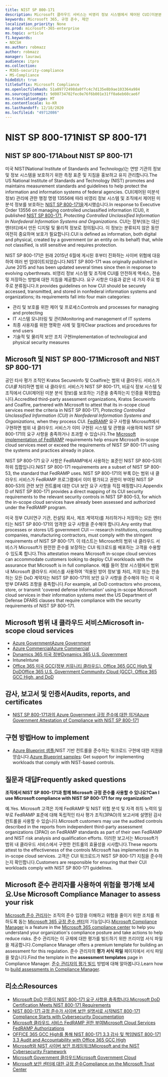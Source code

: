 ```yaml
---
title: NIST SP 800-171
description: Microsoft 클라우드 서비스는 비영리 정보 시스템에서 제어된 CUI(미분분 정보)를 보호하기 위한 NIST SP 800-171 지침을 준수합니다.
keywords: Microsoft 365, 규정 준수, 제안
localization_priority: None
ms.prod: microsoft-365-enterprise
ms.topic: article
f1.keywords:
- NOCSH
ms.author: robmazz
author: robmazz
manager: laurawi
audience: itpro
ms.collection:
- M365-security-compliance
- MS-Compliance
hideEdit: true
titleSuffix: Microsoft Compliance
ms.openlocfilehash: 51a09772498da0ffc4c7d135e8b9ae103364a984
ms.sourcegitcommit: 9d00734702fec0e76f6b001e31ff0a6eb60cae6f
ms.translationtype: MT
ms.contentlocale: ko-KR
ms.lasthandoff: 12/18/2020
ms.locfileid: "49712086"
---
```

# <a name="nist-sp-800-171"></a><span data-ttu-id="8c32e-104">NIST SP 800-171</span><span class="sxs-lookup"><span data-stu-id="8c32e-104">NIST SP 800-171</span></span>

## <a name="about-nist-sp-800-171"></a><span data-ttu-id="8c32e-105">NIST SP 800-171</span><span class="sxs-lookup"><span data-stu-id="8c32e-105">About NIST SP 800-171</span></span>

<span data-ttu-id="8c32e-106">미국 NIST(National Institute of Standards and Technology)는 연방 기관의 정보 및 정보 시스템을 보호하기 위한 측정 표준 및 지침을 홍보하고 유지 관리합니다.</span><span class="sxs-lookup"><span data-stu-id="8c32e-106">The US National Institute of Standards and Technology (NIST) promotes and maintains measurement standards and guidelines to help protect the information and information systems of federal agencies.</span></span> <span data-ttu-id="8c32e-107">CUI(제어된 미분석 정보) 관리에 관한 행정 명령 13556에 따라 비영리 정보 시스템 및 조직에서 제어된 미분석 정보를 보호하는 [NIST SP 800-171을](https://csrc.nist.gov/publications/detail/sp/800-171/rev-1/final)게시했습니다.</span><span class="sxs-lookup"><span data-stu-id="8c32e-107">In response to Executive Order 13556 on managing controlled unclassified information (CUI), it published [NIST SP 800-171](https://csrc.nist.gov/publications/detail/sp/800-171/rev-1/final), *Protecting Controlled Unclassified Information In Nonfederal Information Systems and Organizations*.</span></span> <span data-ttu-id="8c32e-108">CUI는 정부(또는 대신 엔터티)에서 만든 디지털 및 물리적 정보로 정의됩니다. 이 정보는 분류되지 않은 동안 여전히 중요하며 보호가 필요합니다.</span><span class="sxs-lookup"><span data-stu-id="8c32e-108">CUI is defined as information, both digital and physical, created by a government (or an entity on its behalf) that, while not classified, is still sensitive and requires protection.</span></span>

<span data-ttu-id="8c32e-109">NIST SP 800-171은 원래 2015년 6월에 게시된 후부터 진화하는 사이버 위협에 대응하여 여러 번 업데이트되었습니다.</span><span class="sxs-lookup"><span data-stu-id="8c32e-109">NIST SP 800-171 was originally published in June 2015 and has been updated several times since then in response to evolving cyberthreats.</span></span> <span data-ttu-id="8c32e-110">비영리 정보 시스템 및 조직에 CUI를 안전하게 액세스, 전송 및 저장하는 방법에 대한 지침을 제공합니다. 요구 사항은 다음과 같은 네 가지 주요 범주로 분류됩니다.</span><span class="sxs-lookup"><span data-stu-id="8c32e-110">It provides guidelines on how CUI should be securely accessed, transmitted, and stored in nonfederal information systems and organizations; its requirements fall into four main categories:</span></span>

- <span data-ttu-id="8c32e-111">관리 및 보호를 위한 제어 및 프로세스</span><span class="sxs-lookup"><span data-stu-id="8c32e-111">Controls and processes for managing and protecting</span></span>
- <span data-ttu-id="8c32e-112">IT 시스템 모니터링 및 관리</span><span class="sxs-lookup"><span data-stu-id="8c32e-112">Monitoring and management of IT systems</span></span>
- <span data-ttu-id="8c32e-113">최종 사용자를 위한 명확한 사례 및 절차</span><span class="sxs-lookup"><span data-stu-id="8c32e-113">Clear practices and procedures for end users</span></span>
- <span data-ttu-id="8c32e-114">기술적 및 물리적 보안 조치 구현</span><span class="sxs-lookup"><span data-stu-id="8c32e-114">Implementation of technological and physical security measures</span></span>

## <a name="microsoft-and-nist-sp-800-171"></a><span data-ttu-id="8c32e-115">Microsoft 및 NIST SP 800-171</span><span class="sxs-lookup"><span data-stu-id="8c32e-115">Microsoft and NIST SP 800-171</span></span>

<span data-ttu-id="8c32e-116">공인 타사 평가 조직인 Kratos Secureinfo 및 Coalfire는 범위 내 클라우드 서비스가 *CUI를* 처리하면 범위 내 클라우드 서비스가 NIST SP 800-171, 비공식 정보 시스템 및 조직에서 CUI(제어된 미분 분석 정보)를 보호하는 기준을 충족하는지 인증을 확정했습니다.</span><span class="sxs-lookup"><span data-stu-id="8c32e-116">Accredited third-party assessment organizations, Kratos Secureinfo and Coalfire, partnered with Microsoft to attest that its in-scope cloud services meet the criteria in NIST SP 800-171, *Protecting Controlled Unclassified Information (CUI) in Nonfederal Information Systems and Organizations*, when they process CUI.</span></span> <span data-ttu-id="8c32e-117">[FedRAMP](offering-fedramp.md) 요구 사항을 Microsoft에서 구현하면 범위 내 클라우드 서비스가 이미 구현된 시스템 및 관행을 사용하여 NIST SP 800-171의 요구 사항을 충족하거나 초과할 수 있습니다.</span><span class="sxs-lookup"><span data-stu-id="8c32e-117">The [Microsoft implementation of FedRAMP](offering-fedramp.md) requirements help ensure Microsoft in-scope cloud services meet or exceed the requirements of NIST SP 800-171 using the systems and practices already in place.</span></span>

<span data-ttu-id="8c32e-118">NIST SP 800-171 요구 사항은 FedRAMP에서 사용하는 표준인 NIST SP 800-53의 하위 집합입니다.</span><span class="sxs-lookup"><span data-stu-id="8c32e-118">NIST SP 800-171 requirements are a subset of NIST SP 800-53, the standard that FedRAMP uses.</span></span> <span data-ttu-id="8c32e-119">NIST SP 800-171의 부록 D는 범위 내 클라우드 서비스가 FedRAMP 프로그램에서 이미 평가되고 권한이 부여된 NIST SP 800-53의 관련 보안 컨트롤에 대한 CUI 보안 요구 사항을 직접 매핑합니다.</span><span class="sxs-lookup"><span data-stu-id="8c32e-119">Appendix D of NIST SP 800-171 provides a direct mapping of its CUI security requirements to the relevant security controls in NIST SP 800-53, for which the in-scope cloud services have already been assessed and authorized under the FedRAMP program.</span></span>

<span data-ttu-id="8c32e-120">미국 정부 CUI(연구 기관, 컨설팅 회사, 제조 계약자)를 처리하거나 저장하는 모든 엔터티는 NIST SP 800-171의 엄격한 요구 사항을 준수해야 합니다.</span><span class="sxs-lookup"><span data-stu-id="8c32e-120">Any entity that processes or stores US government CUI — research institutions, consulting companies, manufacturing contractors, must comply with the stringent requirements of NIST SP 800-171.</span></span> <span data-ttu-id="8c32e-121">이 테스트는 Microsoft의 범위 내 클라우드 서비스가 Microsoft가 완전한 준수를 보장하는 CUI 워크로드를 배포하는 고객을 수용할 수 있도록 합니다.</span><span class="sxs-lookup"><span data-stu-id="8c32e-121">This attestation means Microsoft in-scope cloud services can accommodate customers looking to deploy CUI workloads with the assurance that Microsoft is in full compliance.</span></span> <span data-ttu-id="8c32e-122">예를 들어 정보 시스템에서 범위 내 Microsoft 클라우드 서비스를 사용하여 '적용된 방어 정보'를 처리, 저장 또는 전송하는 모든 DoD 계약자는 NIST SP 800-171의 보안 요구 사항을 준수해야 하는 미 국방부 DFARS 조항을 충족합니다.</span><span class="sxs-lookup"><span data-stu-id="8c32e-122">For example, all DoD contractors who process, store, or transmit 'covered defense information' using in-scope Microsoft cloud services in their information systems meet the US Department of Defense DFARS clauses that require compliance with the security requirements of NIST SP 800-171.</span></span>

## <a name="microsoft-in-scope-cloud-services"></a><span data-ttu-id="8c32e-123">Microsoft 범위 내 클라우드 서비스</span><span class="sxs-lookup"><span data-stu-id="8c32e-123">Microsoft in-scope cloud services</span></span>

- [<span data-ttu-id="8c32e-124">Azure Government</span><span class="sxs-lookup"><span data-stu-id="8c32e-124">Azure Government</span></span>](https://aka.ms/AzureCompliance)
- [<span data-ttu-id="8c32e-125">Azure Commercial</span><span class="sxs-lookup"><span data-stu-id="8c32e-125">Azure Commercial</span></span>](https://azure.microsoft.com/resources/microsoft-azure-compliance-offerings/)
- [<span data-ttu-id="8c32e-126">Dynamics 365 미국 정부</span><span class="sxs-lookup"><span data-stu-id="8c32e-126">Dynamics 365 U.S. Government</span></span>](https://aka.ms/d365-compliance-list)
- <span data-ttu-id="8c32e-127">Intune</span><span class="sxs-lookup"><span data-stu-id="8c32e-127">Intune</span></span>
- [<span data-ttu-id="8c32e-128">Office 365 미국 GCC(정부 커뮤니티 클라우드), Office 365 GCC High 및 DoD</span><span class="sxs-lookup"><span data-stu-id="8c32e-128">Office 365 U.S. Government Community Cloud (GCC), Office 365 GCC High, and DoD</span></span>](https://aka.ms/o365-compliance-framework)

## <a name="audits-reports-and-certificates"></a><span data-ttu-id="8c32e-129">감사, 보고서 및 인증서</span><span class="sxs-lookup"><span data-stu-id="8c32e-129">Audits, reports, and certificates</span></span>

- [<span data-ttu-id="8c32e-130">NIST SP 800-171과의 Azure Government 규정 준수에 대한 의거</span><span class="sxs-lookup"><span data-stu-id="8c32e-130">Azure Government Attestation of Compliance with NIST SP 800-171</span></span>](https://aka.ms/Azure-NIST-800-171)

## <a name="how-to-implement"></a><span data-ttu-id="8c32e-131">구현 방법</span><span class="sxs-lookup"><span data-stu-id="8c32e-131">How to implement</span></span>

- <span data-ttu-id="8c32e-132">[Azure Blueprint 샘플:](https://docs.microsoft.com/azure/governance/blueprints/samples/)NIST 기반 컨트롤을 준수하는 워크로드 구현에 대한 지원을 얻습니다.</span><span class="sxs-lookup"><span data-stu-id="8c32e-132">[Azure Blueprint samples](https://docs.microsoft.com/azure/governance/blueprints/samples/): Get support for implementing workloads that comply with NIST-based controls.</span></span>

## <a name="frequently-asked-questions"></a><span data-ttu-id="8c32e-133">질문과 대답</span><span class="sxs-lookup"><span data-stu-id="8c32e-133">Frequently asked questions</span></span>

<span data-ttu-id="8c32e-134">**조직에서 NIST SP 800-171과 함께 Microsoft 규정 준수를 사용할 수 있나요?**</span><span class="sxs-lookup"><span data-stu-id="8c32e-134">**Can I use Microsoft compliance with NIST SP 800-171 for my organization?**</span></span>

<span data-ttu-id="8c32e-135">예.</span><span class="sxs-lookup"><span data-stu-id="8c32e-135">Yes.</span></span> <span data-ttu-id="8c32e-136">Microsoft 고객은 자체 FedRAMP 및 NIST 위험 분석 및 자격 취득 노력의 일부로 FedRAMP 표준에 대해 독립적인 타사 평가 조직(3PAO)의 보고서에 설명된 감사 컨트롤을 사용할 수 있습니다.</span><span class="sxs-lookup"><span data-stu-id="8c32e-136">Microsoft customers may use the audited controls described in the reports from independent third-party assessment organizations (3PAO) on FedRAMP standards as part of their own FedRAMP and NIST risk analysis and qualification efforts.</span></span> <span data-ttu-id="8c32e-137">이러한 보고서는 Microsoft가 범위 내 클라우드 서비스에서 구현한 컨트롤의 효율성을 시사합니다.</span><span class="sxs-lookup"><span data-stu-id="8c32e-137">These reports attest to the effectiveness of the controls Microsoft has implemented in its in-scope cloud services.</span></span> <span data-ttu-id="8c32e-138">고객은 CUI 워크로드가 NIST SP 800-171 지침을 준수하는지 확인합니다.</span><span class="sxs-lookup"><span data-stu-id="8c32e-138">Customers are responsible for ensuring that their CUI workloads comply with NIST SP 800-171 guidelines.</span></span>

## <a name="use-microsoft-compliance-manager-to-assess-your-risk"></a><span data-ttu-id="8c32e-139">Microsoft 준수 관리자를 사용하여 위험을 평가해 보세요.</span><span class="sxs-lookup"><span data-stu-id="8c32e-139">Use Microsoft Compliance Manager to assess your risk</span></span>

<span data-ttu-id="8c32e-140">[Microsoft 준수 관리자](https://docs.microsoft.com/microsoft-365/compliance/compliance-manager)는 조직의 준수 입장을 이해하고 위험을 줄이기 위한 조치를 취하도록 돕는 [Microsoft 365 규정 준수 센터](https://docs.microsoft.com/microsoft-365/compliance/microsoft-365-compliance-center)의 기능입니다.</span><span class="sxs-lookup"><span data-stu-id="8c32e-140">[Microsoft Compliance Manager](https://docs.microsoft.com/microsoft-365/compliance/compliance-manager) is a feature in the [Microsoft 365 compliance center](https://docs.microsoft.com/microsoft-365/compliance/microsoft-365-compliance-center) to help you understand your organization's compliance posture and take actions to help reduce risks.</span></span> <span data-ttu-id="8c32e-141">준수 관리자는 이 규제에 대한 평가를 빌드하기 위한 프리미엄 서식 파일을 제공합니다.</span><span class="sxs-lookup"><span data-stu-id="8c32e-141">Compliance Manager offers a premium template for building an assessment for this regulation.</span></span> <span data-ttu-id="8c32e-142">준수 관리자의 **평가 서식 파일** 페이지에서 서식 파일을 찾습니다.</span><span class="sxs-lookup"><span data-stu-id="8c32e-142">Find the template in the **assessment templates** page in Compliance Manager.</span></span> <span data-ttu-id="8c32e-143">[준수 관리자의 평가 빌드](https://docs.microsoft.com/microsoft-365/compliance/compliance-manager-assessments) 방법에 대해 알아봅니다.</span><span class="sxs-lookup"><span data-stu-id="8c32e-143">Learn how to [build assessments in Compliance Manager](https://docs.microsoft.com/microsoft-365/compliance/compliance-manager-assessments).</span></span>

## <a name="resources"></a><span data-ttu-id="8c32e-144">리소스</span><span class="sxs-lookup"><span data-stu-id="8c32e-144">Resources</span></span>

- [<span data-ttu-id="8c32e-145">Microsoft DoD 인증이 NIST 800-171 요구 사항을 충족합니다.</span><span class="sxs-lookup"><span data-stu-id="8c32e-145">Microsoft DoD Certification Meets NIST 800-171 Requirements</span></span>](offering-DoD-DISA-L2-L4-L5.md)
- [<span data-ttu-id="8c32e-146">NIST 800-171 규정 준수가 사이버 보안 설명서로 시작</span><span class="sxs-lookup"><span data-stu-id="8c32e-146">NIST 800-171 Compliance Starts with Cybersecurity Documentation</span></span>](https://www.nist800171.com/)
- [<span data-ttu-id="8c32e-147">Microsoft 클라우드 서비스 FedRAMP 권한 부여</span><span class="sxs-lookup"><span data-stu-id="8c32e-147">Microsoft Cloud Services FedRAMP Authorizations</span></span>](https://marketplace.fedramp.gov/index.html?status=Compliant&sort=productName#/products)
- [<span data-ttu-id="8c32e-148">OFFICE 365 GCC High를 통해 NIST 800-171 3.3 감사 및 책임</span><span class="sxs-lookup"><span data-stu-id="8c32e-148">NIST 800-171 3.3 Audit and Accountability with Office 365 GCC High</span></span>](https://info.summit7systems.com/blog/nist-3.3-audit-and-accountability-with-office-365)
- [<span data-ttu-id="8c32e-149">Microsoft와 NIST 사이버 보안 프레임워크</span><span class="sxs-lookup"><span data-stu-id="8c32e-149">Microsoft and the NIST Cybersecurity Framework</span></span>](offering-nist-csf.md)
- [<span data-ttu-id="8c32e-150">Microsoft Government 클라우드</span><span class="sxs-lookup"><span data-stu-id="8c32e-150">Microsoft Government Cloud</span></span>](https://www.microsoft.com/enterprise/government)
- [<span data-ttu-id="8c32e-151">Microsoft 보안 센터에 대한 규정 준수</span><span class="sxs-lookup"><span data-stu-id="8c32e-151">Compliance on the Microsoft Trust Center</span></span>](https://www.microsoft.com/trust-center/compliance/compliance-overview)
